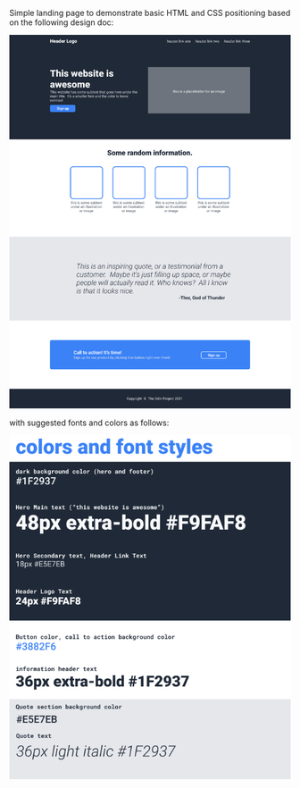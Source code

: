 Simple landing page to demonstrate basic HTML and CSS positioning based on the following design doc:

![full-design](full-design.png)

with suggested fonts and colors as follows:

![color-and-fonts](color-and-fonts.png)
